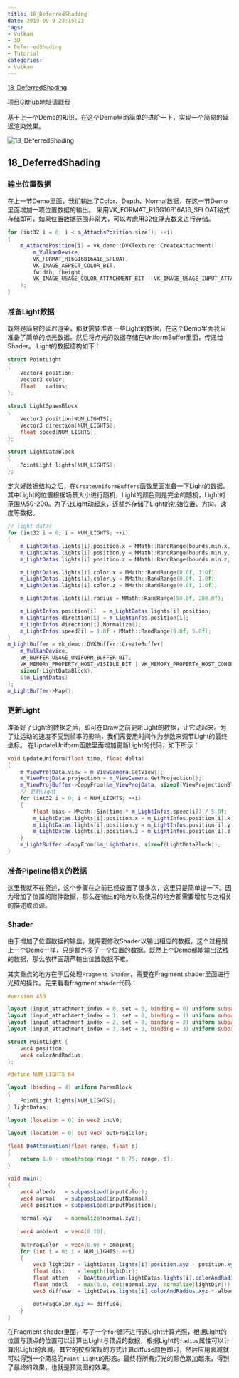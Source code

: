 ```yaml
---
title: 18_DeferredShading
date: 2019-09-9 23:15:23
tags:
- Vulkan
- 3D
- DeferredShading
- Tutorial
categories:
- Vulkan
---
```


[18_DeferredShading](https://github.com/BobLChen/VulkanDemos/tree/master/examples/18_DeferredShading)

[项目Github地址请戳我](https://github.com/BobLChen/VulkanDemos)

基于上一个Demo的知识，在这个Demo里面简单的进阶一下，实现一个简易的延迟渲染效果。

<!-- more -->

![18_DeferredShading](https://raw.githubusercontent.com/BobLChen/VulkanDemos/master/preview/18_DeferredShading.jpg)

## 18_DeferredShading

### 输出位置数据
在上一节Demo里面，我们输出了Color、Depth、Normal数据，在这一节Demo里面增加一项位置数据的输出。
采用VK_FORMAT_R16G16B16A16_SFLOAT格式存储即可，如果位置数据范围非常大，可以考虑用32位浮点数来进行存储。
```c++
for (int32 i = 0; i < m_AttachsPosition.size(); ++i)
{
    m_AttachsPosition[i] = vk_demo::DVKTexture::CreateAttachment(
        m_VulkanDevice,
        VK_FORMAT_R16G16B16A16_SFLOAT,
        VK_IMAGE_ASPECT_COLOR_BIT,
        fwidth, fheight,
        VK_IMAGE_USAGE_COLOR_ATTACHMENT_BIT | VK_IMAGE_USAGE_INPUT_ATTACHMENT_BIT
    );
}
```

### 准备Light数据
既然是简易的延迟渲染，那就需要准备一些Light的数据，在这个Demo里面我只准备了简单的点光数据。然后将点光的数据存储在UniformBuffer里面，传递给Shader。
Light的数据结构如下：
```c++
struct PointLight
{
    Vector4 position;
    Vector3 color;
    float	radius;
};

struct LightSpawnBlock
{
    Vector3 position[NUM_LIGHTS];
    Vector3 direction[NUM_LIGHTS];
    float speed[NUM_LIGHTS];
};

struct LightDataBlock
{
    PointLight lights[NUM_LIGHTS];
};
```

定义好数据结构之后，在`CreateUniformBuffers`函数里面准备一下Light的数据。其中Light的位置根据场景大小进行随机，Light的颜色则是完全的随机，Light的范围从50-200。为了让Light动起来，还额外存储了Light的初始位置、方向、速度等数据。
```c++
// light datas
for (int32 i = 0; i < NUM_LIGHTS; ++i)
{
    m_LightDatas.lights[i].position.x = MMath::RandRange(bounds.min.x, bounds.max.x);
    m_LightDatas.lights[i].position.y = MMath::RandRange(bounds.min.y, bounds.max.y);
    m_LightDatas.lights[i].position.z = MMath::RandRange(bounds.min.z, bounds.max.z);

    m_LightDatas.lights[i].color.x = MMath::RandRange(0.0f, 1.0f);
    m_LightDatas.lights[i].color.y = MMath::RandRange(0.0f, 1.0f);
    m_LightDatas.lights[i].color.z = MMath::RandRange(0.0f, 1.0f);

    m_LightDatas.lights[i].radius = MMath::RandRange(50.0f, 200.0f);

    m_LightInfos.position[i]  = m_LightDatas.lights[i].position;
    m_LightInfos.direction[i] = m_LightInfos.position[i];
    m_LightInfos.direction[i].Normalize();
    m_LightInfos.speed[i] = 1.0f + MMath::RandRange(0.0f, 5.0f);
}
m_LightBuffer = vk_demo::DVKBuffer::CreateBuffer(
    m_VulkanDevice,
    VK_BUFFER_USAGE_UNIFORM_BUFFER_BIT,
    VK_MEMORY_PROPERTY_HOST_VISIBLE_BIT | VK_MEMORY_PROPERTY_HOST_COHERENT_BIT,
    sizeof(LightDataBlock),
    &(m_LightDatas)
);
m_LightBuffer->Map();
```

### 更新Light

准备好了Light的数据之后，即可在Draw之前更新Light的数据，让它动起来。为了让运动的速度不受到帧率的影响，我们需要用时间作为参数来调节Light的最终坐标。
在UpdateUniform函数里面增加更新Light的代码，如下所示：
```c++
void UpdateUniform(float time, float delta)
{
    m_ViewProjData.view = m_ViewCamera.GetView();
    m_ViewProjData.projection = m_ViewCamera.GetProjection();
    m_ViewProjBuffer->CopyFrom(&m_ViewProjData, sizeof(ViewProjectionBlock));
    // 更新Light
    for (int32 i = 0; i < NUM_LIGHTS; ++i)
    {
        float bias = MMath::Sin(time * m_LightInfos.speed[i]) / 5.0f;
        m_LightDatas.lights[i].position.x = m_LightInfos.position[i].x + bias * m_LightInfos.direction[i].x * 500.0f;
        m_LightDatas.lights[i].position.y = m_LightInfos.position[i].y + bias * m_LightInfos.direction[i].y * 500.0f;
        m_LightDatas.lights[i].position.z = m_LightInfos.position[i].z + bias * m_LightInfos.direction[i].z * 500.0f;
    }
    m_LightBuffer->CopyFrom(&m_LightDatas, sizeof(LightDataBlock));
}
```

### 准备Pipeline相关的数据

这里我就不在赘述，这个步骤在之前已经设置了很多次，这里只是简单提一下。因为增加了位置的附件数据，那么在输出的地方以及使用的地方都需要增加与之相关的描述或资源。

### Shader

由于增加了位置数据的输出，就需要修改Shader以输出相应的数据，这个过程跟上一个Demo一样，只是额外多了一个位置的数据。既然上个Demo都能输出法线的数据，那么依样画葫芦输出位置数据不难。

其实重点的地方在于后处理`Fragment Shader`，需要在Fragment shader里面进行光照的操作。先来看看fragment shader代码：
```glsl
#version 450

layout (input_attachment_index = 0, set = 0, binding = 0) uniform subpassInput inputColor;
layout (input_attachment_index = 1, set = 0, binding = 1) uniform subpassInput inputNormal;
layout (input_attachment_index = 2, set = 0, binding = 2) uniform subpassInput inputPosition;
layout (input_attachment_index = 3, set = 0, binding = 3) uniform subpassInput inputDepth;

struct PointLight {
	vec4 position;
	vec4 colorAndRadius;
};

#define NUM_LIGHTS 64

layout (binding = 4) uniform ParamBlock
{
	PointLight lights[NUM_LIGHTS];
} lightDatas;

layout (location = 0) in vec2 inUV0;

layout (location = 0) out vec4 outFragColor;

float DoAttenuation(float range, float d)
{
    return 1.0 - smoothstep(range * 0.75, range, d);
}

void main() 
{
	vec4 albedo   = subpassLoad(inputColor);
	vec4 normal   = subpassLoad(inputNormal);
	vec4 position = subpassLoad(inputPosition);
	
	normal.xyz    = normalize(normal.xyz);
	
	vec4 ambient  = vec4(0.20);
	
	outFragColor  = vec4(0.0) + ambient;
	for (int i = 0; i < NUM_LIGHTS; ++i)
	{
		vec3 lightDir = lightDatas.lights[i].position.xyz - position.xyz;
		float dist    = length(lightDir);
		float atten   = DoAttenuation(lightDatas.lights[i].colorAndRadius.w, dist);
		float ndotl   = max(0.0, dot(normal.xyz, normalize(lightDir)));
		vec3 diffuse  = lightDatas.lights[i].colorAndRadius.xyz * albedo.xyz * ndotl * atten;

		outFragColor.xyz += diffuse;
	}
}

```

在Fragment shader里面，写了一个`for`循环进行逐Light计算光照，根据Light的位置与顶点的位置可以计算出Light与顶点的数据，根据Light的`radius`属性可以计算出Light的衰减。其它的按照常规的方式计算diffuse颜色即可，然后应用衰减就可以得到一个简易的`Point Light`的形态。最终将所有灯光的颜色累加起来，得到了最终的效果，也就是预览图的效果。